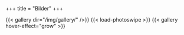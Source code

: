 +++
title = "Bilder"
+++

{{< gallery dir="/img/gallery/" />}} {{< load-photoswipe >}}
{{< gallery hover-effect="grow" >}}
